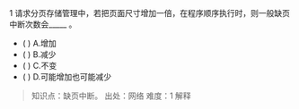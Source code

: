 1
请求分页存储管理中，若把页面尺寸增加一倍，在程序顺序执行时，则一般缺页中断次数会_____ 。
- ( ) A.增加 
- ( ) B.减少 
- ( ) C.不变 
- ( ) D.可能增加也可能减少

> 知识点：缺页中断。
> 出处：网络
> 难度：1
> 解释
